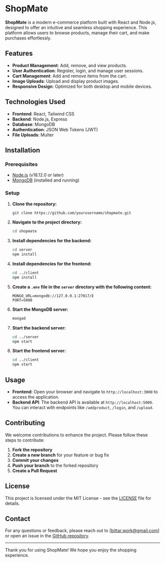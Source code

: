 # ShopMate

**ShopMate** is a modern e-commerce platform built with React and Node.js, designed to offer an intuitive and seamless shopping experience. This platform allows users to browse products, manage their cart, and make purchases effortlessly.

## Features

- **Product Management**: Add, remove, and view products.
- **User Authentication**: Register, login, and manage user sessions.
- **Cart Management**: Add and remove items from the cart.
- **Image Uploads**: Upload and display product images.
- **Responsive Design**: Optimized for both desktop and mobile devices.

## Technologies Used

- **Frontend**: React, Tailwind CSS
- **Backend**: Node.js, Express
- **Database**: MongoDB
- **Authentication**: JSON Web Tokens (JWT)
- **File Uploads**: Multer

## Installation

### Prerequisites

- [Node.js](https://nodejs.org/) (v18.12.0 or later)
- [MongoDB](https://www.mongodb.com/try/download/community) (installed and running)

### Setup

1. **Clone the repository:**

   ```bash
   git clone https://github.com/yourusername/shopmate.git
   ```

2. **Navigate to the project directory:**

   ```bash
   cd shopmate
   ```

3. **Install dependencies for the backend:**

   ```bash
   cd server
   npm install
   ```

4. **Install dependencies for the frontend:**

   ```bash
   cd ../client
   npm install
   ```

5. **Create a `.env` file in the `server` directory with the following content:**

   ```plaintext
   MONGO_URL=mongodb://127.0.0.1:27017/E
   PORT=5000
   ```

6. **Start the MongoDB server:**

   ```bash
   mongod
   ```

7. **Start the backend server:**

   ```bash
   cd ../server
   npm start
   ```

8. **Start the frontend server:**

   ```bash
   cd ../client
   npm start
   ```

## Usage

- **Frontend**: Open your browser and navigate to `http://localhost:3000` to access the application.
- **Backend API**: The backend API is available at `http://localhost:5000`. You can interact with endpoints like `/addproduct`, `/login`, and `/upload`.

## Contributing

We welcome contributions to enhance the project. Please follow these steps to contribute:

1. **Fork the repository**
2. **Create a new branch** for your feature or bug fix
3. **Commit your changes**
4. **Push your branch** to the forked repository
5. **Create a Pull Request**

## License

This project is licensed under the MIT License - see the [LICENSE](LICENSE) file for details.

## Contact

For any questions or feedback, please reach out to [bittar.work@gmail.com] or open an issue in the [GitHub repository](https://github.com/BITTARWORK/shopmate/issues).

---

Thank you for using ShopMate! We hope you enjoy the shopping experience.
